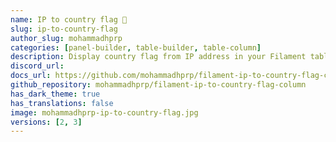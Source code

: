 ```yaml
---
name: IP to country flag 🚩
slug: ip-to-country-flag
author_slug: mohammadhprp
categories: [panel-builder, table-builder, table-column]
description: Display country flag from IP address in your Filament tables.
discord_url: 
docs_url: https://github.com/mohammadhprp/filament-ip-to-country-flag-column/blob/master/README.md
github_repository: mohammadhprp/filament-ip-to-country-flag-column
has_dark_theme: true
has_translations: false
image: mohammadhprp-ip-to-country-flag.jpg
versions: [2, 3]
---
```

